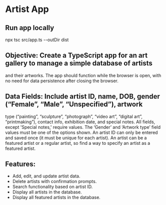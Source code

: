 # Artist App 

## Run app locally
npx tsc src/app.ts --outDir dist

## Objective: Create a TypeScript app for an art gallery to manage a simple database of artists
and their artworks. The app should function while the browser is open, with no need for data
persistence after closing the browser.

## Data Fields: Include artist ID, name, DOB, gender (“Female”, “Male”, “Unspecified”), artwork
type (“painting”, “sculpture”, “photograph”, “video art”, “digital art”, “printmaking”), contact
info, exhibition date, and special notes. All fields, except 'Special notes,' require values. The
‘Gender’ and ‘Artwork type’ field values must be one of the options shown. An artist ID can
only be entered and saved once (it must be unique for each artist). An artist can be a featured
artist or a regular artist, so find a way to specify an artist as a featured artist.

## Features:
- Add, edit, and update artist data.
- Delete artists with confirmation prompts.
- Search functionality based on artist ID.
- Display all artists in the database.
- Display all featured artists in the database.
